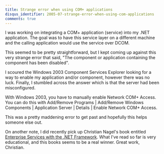 ```yaml
---
title: Strange error when using COM+ applications
disqus_identifier: 2005-07-strange-error-when-using-com-applications
comments: true
---
```


I was working on integrating a COM+ application (service) into my .NET application. The goal was to have this service layer on a different machine and the calling application would use the service over DCOM.

This seemed to be pretty straightforward, but I kept coming up against this very strange error that said, "The component or application containing the component has been disabled".

I scoured the Windows 2003 Component Services Explorer looking for a way to enable my application and/or component, however there was no luck. Finally, I stumbled across the answer which is that the server had been misconfigured.

With Windows 2003, you have to manually enable Network COM+ Access. You can do this with Add/Remove Programs | Add/Remove Windows Components | Application Server | Details | Enable Network COM+ Access.

This was a pretty maddening error to get past and hopefully this helps someone else out.

On another note, I did recently pick up Christian Nagel's book entitled [Enterprise Services with the .NET Framework][1]. What I've read so far is very educational, and this books seems to be a real winner. Great work, Christian.

[1]:http://www.amazon.com/exec/obidos/redirect?path=ASIN/032124673X&amp;link_code=as2&amp;camp=1789&amp;tag=mattbertherco-20&amp;creative=9325
